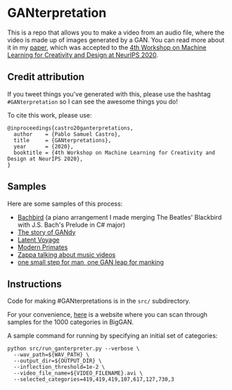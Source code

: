 # GANterpretation
This is a repo that allows you to make a video from an audio file, where the video is made up of images generated by a GAN.
You can read more about it in my [paper](https://github.com/psc-g/ganterpretation/blob/master/ganterpretations.pdf), which was accepted to the [4th Workshop on Machine Learning for Creativity and Design at NeurIPS 2020](https://neurips2020creativity.github.io/).

## Credit attribution

If you tweet things you've generated with this, please use the hashtag `#GANterpretation` so I can see the awesome things you do!

To cite this work, please use:

```
@inproceedings{castro20ganterpretations,
  author    = {Pablo Samuel Castro},
  title     = {GANterpretations},
  year      = {2020},
  booktitle = {4th Workshop on Machine Learning for Creativity and Design at NeurIPS 2020},
}
```

## Samples

Here are some samples of this process:
-  [Bachbird](https://twitter.com/pcastr/status/1181767820834721792) (a piano arrangement I made merging The Beatles' Blackbird with J.S. Bach's Prelude in C# major)
-  [The story of GANdy](https://twitter.com/pcastr/status/1213296573804941312)
-  [Latent Voyage](https://twitter.com/pcastr/status/1197373969474736129)
-  [Modern Primates](https://twitter.com/pcastr/status/1197517036211097601)
-  [Zappa talking about music videos](https://twitter.com/pcastr/status/1182227164843958272)
-  [one small step for man, one GAN leap for manking](https://twitter.com/pcastr/status/1217833237092950017)


## Instructions

Code for making #GANterpretations is in the `src/` subdirectory.

For your convenience, [here](https://psc-g.github.io/ganterpretation/all_samples.html) is a website where you can scan through samples for the 1000 categories in BigGAN.

A sample command for running by specifying an initial set of categories:

```
python src/run_ganterpreter.py --verbose \
  --wav_path=${WAV_PATH} \
  --output_dir=${OUTPUT_DIR} \
  --inflection_threshold=1e-2 \
  --video_file_name=${VIDEO_FILENAME}.avi \
  --selected_categories=419,419,419,107,617,127,730,3
```
